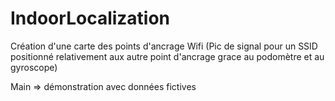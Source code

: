 ﻿# IndoorLocalization
Création d'une carte des points d'ancrage Wifi (Pic de signal pour un SSID positionné relativement aux autre point d'ancrage grace au podomètre et au gyroscope)

Main => démonstration avec données fictives
